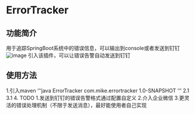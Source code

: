 # ErrorTracker
## 功能简介
用于追踪SpringBoot系统中的错误信息，可以输出到console或者发送到钉钉
![image](https://user-images.githubusercontent.com/13415463/116814072-7ebb3780-ab89-11eb-99d6-4cd25aac44cd.png)
引入该插件，可以让错误告警自动发送到钉钉



## 使用方法
1.引入maven
‘’‘java
  <dependency>
    <artifactId>ErrorTracker</artifactId>
    <groupId>com.mike.errortracker</groupId>
    <version>1.0-SNAPSHOT</version>
  </dependency>
’‘’
2.1
3.1
4.
TODO
1.发送到钉钉的错误告警格式通过配置自定义
2.介入企业微信
3.更灵活的错误处理机制（不限于发送消息），最好能使用者自己实现
